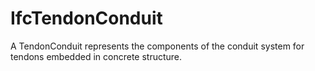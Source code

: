 IfcTendonConduit
================

A TendonConduit represents the components of the conduit system for tendons embedded in concrete structure.
